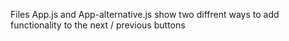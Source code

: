 Files App.js and App-alternative.js show two diffrent ways to add functionality to the next / previous buttons

